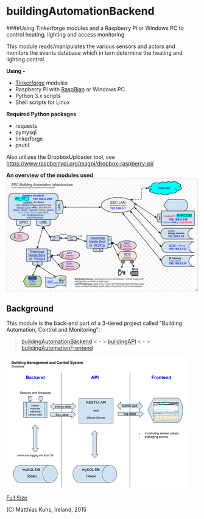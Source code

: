 # buildingAutomationBackend

####Using Tinkerforge modules and a Raspberry Pi or Windows PC to control heating, lighting and access monitoring

This module reads/manipulates the various sensors and actors and monitors the events database which in turn determine the heating and lighting control.

**Using -**
* [Tinkerforge](http://www.tinkerforge.com/en) modules
* Raspberry Pi with [RaspBian](http://raspbian.org/) or Windows PC
* Python 3.x scripts
* Shell scripts for Linux

**Required Python packages**
* requests
* pymysql
* tinkerforge
* psutil

Also utilizes the DropboxUploader tool, see https://www.raspberrypi.org/magpi/dropbox-raspberry-pi/

**An overview of the modules used**
![this diagram](https://github.com/matthiku/buildingAutomationBackend/blob/master/Hardware%20Layout.png)


## Background
This module is the back-end part of a 3-tiered project called "Building Automation, Control and Monitoring":

>[buildingAutomationBackend](https://github.com/matthiku/buildingAutomationBackend)  < - > [buildingAPI](https://github.com/matthiku/buildingAPI)  < - > [buildingAutomationFrontend](https://github.com/matthiku/buildingAutomationFrontend)

![flowdiagram](https://github.com/matthiku/buildingAutomationBackend/blob/master/Building%20Management%20Overview%20Small.png)
[Full Size](https://github.com/matthiku/buildingAutomationBackend/blob/master/Building%20Management%20Overview.png)

(C) Matthias Kuhs, Ireland, 2015
